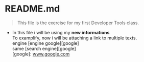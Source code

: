 # README.md
> This file is the exercise for my first Developer Tools class.
  * İn this file i will be using my **new informations**  
    To examplify, now i will be attaching a link to multiple texts.  
    engine [engine google][google]  
    same [search engine][google]  
    [google]: www.google.com
